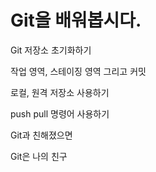 # Git을 배워봅시다.

Git 저장소 초기화하기

작업 영역, 스테이징 영역 그리고 커밋

로컬, 원격 저장소 사용하기

push pull 명령어 사용하기

Git과 친해졌으면

Git은 나의 친구

